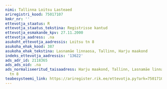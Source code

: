 ```yaml
---
nimi: Tallinna Loitsu Lasteaed
ariregistri_kood: 75017107
kmkr_nr: ''
ettevotja_staatus: R
ettevotja_staatus_tekstina: Registrisse kantud
ettevotja_esmakande_kpv: 27.11.2000
ettevotja_aadress: .na
asukoht_ettevotja_aadressis: Loitsu tn 8
asukoha_ehak_kood: 387
asukoha_ehak_tekstina: Lasnamäe linnaosa, Tallinn, Harju maakond
indeks_ettevotja_aadressis: '13622'
ads_adr_id: 2118365
ads_ads_oid: .na
ads_normaliseeritud_taisaadress: Harju maakond, Tallinn, Lasnamäe linnaosa, Loitsu
  tn 8
teabesysteemi_link: https://ariregister.rik.ee/ettevotja.py?ark=75017107&ref=rekvisiidid
---
```

